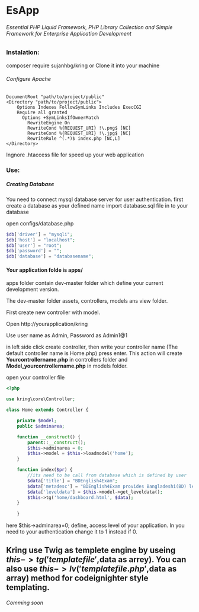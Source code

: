 # EsApp
 

###### Essential PHP Liquid Framework, PHP Library Collection and Simple Framework for Enterprise Application Development

### Instalation:

composer require sujanhbg/kring
or
Clone it into your machine

###### Configure Apache
```
DocumentRoot "path/to/project/public"
<Directory "path/to/project/public">
    Options Indexes FollowSymLinks Includes ExecCGI
    Require all granted
	  Options +SymLinksIfOwnerMatch 
		RewriteEngine On
		RewriteCond %{REQUEST_URI} !\.png$ [NC]
		RewriteCond %{REQUEST_URI} !\.jpg$ [NC]
		RewriteRule ^(.*)$ index.php [NC,L]
</Directory>
```
Ingnore .htaccess file for speed up your web application
### Use:
##### Creating Database
You need to connect mysql database server for user authentication. 
first create a database as your defined name
import database.sql file in to your database

open configs/database.php
```php
$db['driver'] = "mysqli";
$db['host'] = "localhost";
$db['user'] = "root";
$db['password'] = "";
$db['database'] = "databasename";
```
#### Your application folde is apps/
apps folder contain dev-master folder which define your current development version.


The dev-master folder assets, controllers, models ans view folder.


First create new controller with model.


Open http://yourapplication/kring

Use user name as Admin, Password as Admin1@1


in left side click create controller, then write your controller name (The default controller name is Home.php) press enter.
This action will create **Yourcontrollername.php** in controllers folder and **Model_yourcontrollername.php** in models folder.

open your controller file

```php
<?php

use kring\core\Controller;

class Home extends Controller {

    private $model;
    public $adminarea;

    function __construct() {
        parent::__construct();
        $this->adminarea = 0;
        $this->model = $this->loadmodel('home');
    }

    function index($pr) {
        //its need to be call from database which is defined by user
        $data['title'] = "BDEnglish4Exam";
        $data['metadesc'] = "BDEnglish4Exam provides Bangladeshi(BD) learners, examinees and teachers of English with perfect model tests for both academic and competitive exams.";
        $data['leveldata'] = $this->model->get_leveldata();
        $this->tg('home/dashboard.html', $data);
    }
    
    }
```

here $this->adminarea=0; define, access level of your application. In you need to your authentication change it to 1 instead if 0. 

## Kring use Twig as templete engine by useing $this->tg('templatefile',$data as arrey). You can also use $this->lv('templatefile.php',$data as array) method for codeignighter style templating.




###### Comming soon